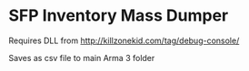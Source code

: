 # SFP Inventory Mass Dumper

Requires DLL from http://killzonekid.com/tag/debug-console/

Saves as csv file to main Arma 3 folder
